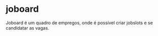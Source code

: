 # joboard
Joboard é um quadro de empregos, onde é possível criar jobslots e se candidatar as vagas.
